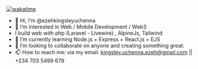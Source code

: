 [![wakatime](https://wakatime.com/badge/user/26594143-f04d-4663-a1d7-9304e2d1a05d.svg)](https://wakatime.com/@26594143-f04d-4663-a1d7-9304e2d1a05d)

- 👋 Hi, I’m @ezehkingsleyuchenna
- 👀 I’m interested in Web / Mobile Development / Web3
- I build web with php (Laravel - Livewire) , AlpineJs, Tailwind
- 🌱 I’m currently learning Node.js + Express + React.js + EJS
- 💞️ I’m looking to collaborate on anyone and creating something great.
- 📫 How to reach me: via my email. kingsley.uchenna.ezeh@gmail.com || +234 703 5499 679

<!---
ezehkingsleyuchenna/ezehkingsleyuchenna is a ✨ special ✨ repository because its `README.md` (this file) appears on your GitHub profile.
You can click the Preview link to take a look at your changes.
--->
